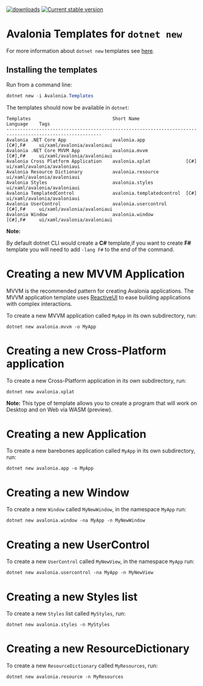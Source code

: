 [![downloads](https://img.shields.io/nuget/dt/avalonia.templates)](https://www.nuget.org/packages/Avalonia.Templates/)
[![Current stable version](https://img.shields.io/nuget/v/Avalonia.Templates.svg)](https://www.nuget.org/packages/Avalonia.Templates/)
# Avalonia Templates for `dotnet new`

For more information about `dotnet new` templates see [here](https://blogs.msdn.microsoft.com/dotnet/2017/04/02/how-to-create-your-own-templates-for-dotnet-new/).

## Installing the templates

Run from a command line:

```powershell
dotnet new -i Avalonia.Templates
```

The templates should now be available in `dotnet`:

```
Templates                              Short Name                 Language    Tags
---------------------------------------------------------------------------------------------------------
Avalonia .NET Core App                 avalonia.app               [C#],F#     ui/xaml/avalonia/avaloniaui
Avalonia .NET Core MVVM App            avalonia.mvvm              [C#],F#     ui/xaml/avalonia/avaloniaui
Avalonia Cross Platform Application    avalonia.xplat             [C#]        ui/xaml/avalonia/avaloniaui
Avalonia Resource Dictionary           avalonia.resource                      ui/xaml/avalonia/avaloniaui
Avalonia Styles                        avalonia.styles                        ui/xaml/avalonia/avaloniaui
Avalonia TemplatedControl              avalonia.templatedcontrol  [C#]        ui/xaml/avalonia/avaloniaui
Avalonia UserControl                   avalonia.usercontrol       [C#],F#     ui/xaml/avalonia/avaloniaui
Avalonia Window                        avalonia.window            [C#],F#     ui/xaml/avalonia/avaloniaui
```

**Note:**

By default dotnet CLI would create a **C#** template,if you want to create **F#** template you will need to add ```-lang F#``` to the end of the command.

# Creating a new MVVM Application

MVVM is the recommended pattern for creating Avalonia applications. The MVVM application template
uses [ReactiveUI](https://reactiveui.net/) to ease building applications with complex interactions.

To create a new MVVM application called `MyApp` in its own subdirectory, run:

```
dotnet new avalonia.mvvm -o MyApp
```
# Creating a new Cross-Platform application

To create a new Cross-Platform application in its own subdirectory, run:

```
dotnet new avalonia.xplat 
```
**Note:**
This type of template allows you to create a program that will work on Desktop and on Web via WASM (preview).

# Creating a new Application

To create a new barebones application called `MyApp` in its own subdirectory, run:

```
dotnet new avalonia.app -o MyApp
```

# Creating a new Window

To create a new `Window` called `MyNewWindow`, in the namespace `MyApp` run:

```
dotnet new avalonia.window -na MyApp -n MyNewWindow
```

# Creating a new UserControl

To create a new `UserControl` called `MyNewView`, in the namespace `MyApp` run:

```
dotnet new avalonia.usercontrol -na MyApp -n MyNewView
```

# Creating a new Styles list

To create a new `Styles` list called `MyStyles`, run:

```
dotnet new avalonia.styles -n MyStyles
```

# Creating a new ResourceDictionary

To create a new `ResourceDictionary` called `MyResources`, run:

```
dotnet new avalonia.resource -n MyResources
```
